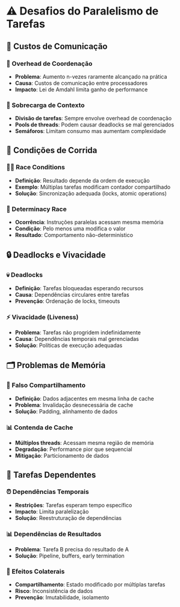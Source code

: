 # ⚠️ Desafios do Paralelismo de Tarefas

## 🚧 Custos de Comunicação

### 📡 Overhead de Coordenação
- **Problema**: Aumento n-vezes raramente alcançado na prática
- **Causa**: Custos de comunicação entre processadores
- **Impacto**: Lei de Amdahl limita ganho de performance

### 🔄 Sobrecarga de Contexto
- **Divisão de tarefas**: Sempre envolve overhead de coordenação
- **Pools de threads**: Podem causar deadlocks se mal gerenciados
- **Semáforos**: Limitam consumo mas aumentam complexidade

## 🏁 Condições de Corrida

### 🏃‍♂️ Race Conditions
- **Definição**: Resultado depende da ordem de execução
- **Exemplo**: Múltiplas tarefas modificam contador compartilhado
- **Solução**: Sincronização adequada (locks, atomic operations)

### 🎯 Determinacy Race
- **Ocorrência**: Instruções paralelas acessam mesma memória
- **Condição**: Pelo menos uma modifica o valor
- **Resultado**: Comportamento não-determinístico

## 🔒 Deadlocks e Vivacidade

### 💀 Deadlocks
- **Definição**: Tarefas bloqueadas esperando recursos
- **Causa**: Dependências circulares entre tarefas
- **Prevenção**: Ordenação de locks, timeouts

### ⚡ Vivacidade (Liveness)
- **Problema**: Tarefas não progridem indefinidamente
- **Causa**: Dependências temporais mal gerenciadas
- **Solução**: Políticas de execução adequadas

## 🗂️ Problemas de Memória

### 🚫 Falso Compartilhamento
- **Definição**: Dados adjacentes em mesma linha de cache
- **Problema**: Invalidação desnecessária de cache
- **Solução**: Padding, alinhamento de dados

### 📊 Contenda de Cache
- **Múltiplos threads**: Acessam mesma região de memória
- **Degradação**: Performance pior que sequencial
- **Mitigação**: Particionamento de dados

## 🔗 Tarefas Dependentes

### ⏰ Dependências Temporais
- **Restrições**: Tarefas esperam tempo específico
- **Impacto**: Limita paralelização
- **Solução**: Reestruturação de dependências

### 📊 Dependências de Resultados
- **Problema**: Tarefa B precisa do resultado de A
- **Solução**: Pipeline, buffers, early termination

### 🔄 Efeitos Colaterais
- **Compartilhamento**: Estado modificado por múltiplas tarefas
- **Risco**: Inconsistência de dados
- **Prevenção**: Imutabilidade, isolamento 